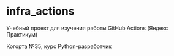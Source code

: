 # infra_actions
Учебный проект для изучения работы GitHub Actions (Яндекс Практикум)

Когорта №35, курс Python-разработчик
